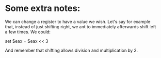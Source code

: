 # Some extra notes:

We can change a register to have a value we wish. Let's say for example that, instead of just shifting right, we ant to immediately afterwards shift left a few times. We could:

set $eax  = $eax << 3

And remember that shifting allows division and multiplication by 2.
